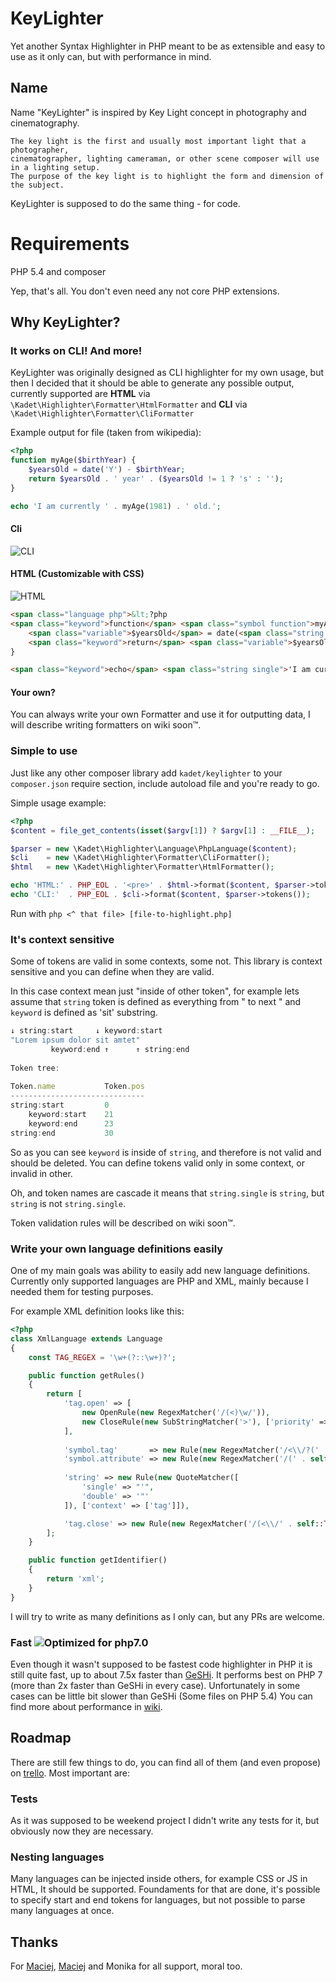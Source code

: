 # KeyLighter
Yet another Syntax Highlighter in PHP meant to be as extensible 
and easy to use as it only can, but with performance in mind.

## Name
Name "KeyLighter" is inspired by Key Light concept in photography and cinematography.

    The key light is the first and usually most important light that a photographer, 
    cinematographer, lighting cameraman, or other scene composer will use in a lighting setup. 
    The purpose of the key light is to highlight the form and dimension of the subject.

KeyLighter is supposed to do the same thing - for code.

# Requirements
 
PHP 5.4 and composer

Yep, that's all. You don't even need any not core PHP extensions.

## Why KeyLighter?
### It works on CLI! And more!
KeyLighter was originally designed as CLI highlighter for my own usage, 
but then I decided that it should be able to generate any possible output, 
currently supported are **HTML** via `\Kadet\Highlighter\Formatter\HtmlFormatter` 
and **CLI** via `\Kadet\Highlighter\Formatter\CliFormatter`

Example output for file (taken from wikipedia):
```php
<?php
function myAge($birthYear) {
    $yearsOld = date('Y') - $birthYear;
    return $yearsOld . ' year' . ($yearsOld != 1 ? 's' : '');
}

echo 'I am currently ' . myAge(1981) . ' old.';
```

#### Cli
![CLI](https://dl.dropboxusercontent.com/u/60020102/ShareX/2015-08/2015-08-28_16-52-26.png) 

#### HTML (Customizable with CSS)
![HTML](https://dl.dropboxusercontent.com/u/60020102/ShareX/2015-08/2015-08-28_16-57-10.png)
```html
<span class="language php">&lt;?php
<span class="keyword">function</span> <span class="symbol function">myAge</span>(<span class="variable">$birthYear</span>) {
    <span class="variable">$yearsOld</span> = date(<span class="string single">'Y'</span>) - <span class="variable">$birthYear</span><span class="operator punctuation">;</span>
    <span class="keyword">return</span> <span class="variable">$yearsOld</span> . <span class="string single">' year'</span> . (<span class="variable">$yearsOld</span> != <span class="number">1</span> ? <span class="string single">'s'</span> : <span class="string single">''</span>)<span class="operator punctuation">;</span>
}

<span class="keyword">echo</span> <span class="string single">'I am currently '</span> . myAge(<span class="number">1981</span>) . <span class="string single">' old.'</span><span class="operator punctuation">;</span>
```
#### Your own?
You can always write your own Formatter and use it for outputting data, 
I will describe writing formatters on wiki soon™.

### Simple to use
Just like any other composer library add `kadet/keylighter` to your 
`composer.json` require section, include autoload file and you're ready to go.

Simple usage example:
```php
<?php
$content = file_get_contents(isset($argv[1]) ? $argv[1] : __FILE__);

$parser = new \Kadet\Highlighter\Language\PhpLanguage($content);
$cli    = new \Kadet\Highlighter\Formatter\CliFormatter();
$html   = new \Kadet\Highlighter\Formatter\HtmlFormatter();

echo 'HTML:' . PHP_EOL . '<pre>' . $html->format($content, $parser->tokens()) . '</pre>';
echo 'CLI:'  . PHP_EOL . $cli->format($content, $parser->tokens());
```

Run with `php <^ that file> [file-to-highlight.php]`

### It's context sensitive 
Some of tokens are valid in some contexts, some not. This library 
is context sensitive and you can define when they are valid.

In this case context mean just "inside of other token", 
for example lets assume that `string` token is defined 
as everything from " to next " and `keyword` is 
defined as 'sit' substring.

```js
↓ string:start     ↓ keyword:start
"Lorem ipsum dolor sit amtet"
         keyword:end ↑      ↑ string:end
         
Token tree:
        
Token.name           Token.pos
------------------------------
string:start         0
    keyword:start    21
    keyword:end      23
string:end           30
```

So as you can see `keyword` is inside of `string`, 
and therefore is not valid and should be deleted. 
You can define tokens valid only in some context, or invalid in other.

Oh, and token names are cascade it means that `string.single` is `string`,
but `string` is not `string.single`.

Token validation rules will be described on wiki soon™.

### Write your own language definitions easily
One of my main goals was ability to easily add new language definitions.
Currently only supported languages are PHP and XML, 
mainly because I needed them for testing purposes.

For example XML definition looks like this:
```php
<?php
class XmlLanguage extends Language
{
    const TAG_REGEX = '\w+(?::\w+)?';

    public function getRules()
    {
        return [
            'tag.open' => [
                new OpenRule(new RegexMatcher('/(<)\w/')),
                new CloseRule(new SubStringMatcher('>'), ['priority' => -1])
            ],
            
            'symbol.tag'       => new Rule(new RegexMatcher('/<\\/?(' . self::TAG_REGEX . ')/'), ['context' => ['tag']]),
            'symbol.attribute' => new Rule(new RegexMatcher('/(' . self::TAG_REGEX . ')=/'), ['context' => ['tag']]),
            
            'string' => new Rule(new QuoteMatcher([
                'single' => "'",
                'double' => '"'
            ]), ['context' => ['tag']]),

            'tag.close' => new Rule(new RegexMatcher('/(<\\/' . self::TAG_REGEX . '>)/')),
        ];
    }

    public function getIdentifier()
    {
        return 'xml';
    }
}
```

I will try to write as many definitions as I only can, 
but any PRs are welcome.

### Fast ![Optimized for php7.0](https://img.shields.io/badge/optimized%20for-PHP%207-8892BF.svg)
Even though it wasn't supposed to be fastest code highlighter in PHP 
it is still quite fast, up to about 7.5x faster than [GeSHi](http://geshi.org/).
It performs best on PHP 7 (more than 2x faster than GeSHi in every case).
Unfortunately in some cases can be little bit slower than GeSHi (Some files on PHP 5.4)
You can find more about performance in [wiki](https://github.com/kadet1090/KeyLighter/wiki/Performance).

## Roadmap
There are still few things to do, you can find all of them (and even propose) on [trello](https://trello.com/b/9I4CO0Te/highlighter). Most important are:

### Tests
As it was supposed to be weekend project I didn't write any tests for it, but obviously now they are necessary. 

### Nesting languages
Many languages can be injected inside others, for example CSS or JS in HTML, It should be supported. 
Foundaments for that are done, it's possible to specify start and end tokens for languages, 
but not possible to parse many languages at once.

## Thanks
For [Maciej](https://github.com/ksiazkowicz), [Maciej](https://github.com/sobak) and Monika for all support, moral too.